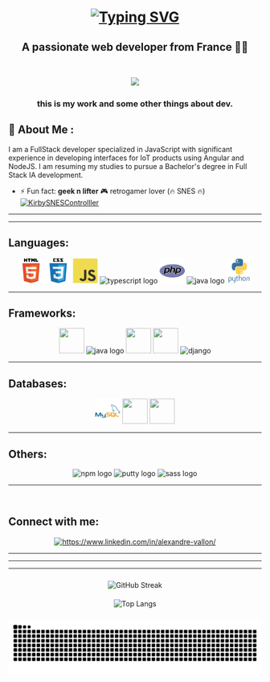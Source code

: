 

<h1 align="center">
    <a align="center" href="https://git.io/typing-svg"><img src="https://readme-typing-svg.herokuapp.com?font=Fira+Code&duration=2000&pause=1000&color=4262F7&width=285&height=60&lines=I'm+Alexandre+vallon;Hi+there+👋" alt="Typing SVG" /></a>
</h1>

<h2 align="center">A passionate web developer from France 👨‍💻</h2>

<br/>

<p align="center">
    <img src="https://readme-typing-svg.herokuapp.com/?duration=2000&color=1da53d&center=true&vCenter=true&lines=developer+beginner;coffee+addict;Daddy%27n%27Geek;Powerlifter+%F0%9F%8F%8B">
    <h3 align="center">this is my work and some other things about dev.</h3>
</p>

 <h2 align="left">📜 About Me :</h2>
        <p>
            I am a FullStack developer specialized in JavaScript with significant experience in developing interfaces for IoT products using Angular and NodeJS. I am resuming my studies to pursue a Bachelor's degree in Full Stack IA development.
        </p>

  

- ⚡ Fun fact: **geek n lifter**  🎮 retrogamer lover (🔥 SNES 🔥) <a href="https://emoji.gg/emoji/4886-kirbysnescontrolller"><img src="https://cdn3.emoji.gg/emojis/4886-kirbysnescontrolller.gif" width="64px" height="64px" alt="KirbySNESControlller"></a> 

<hr />
<hr />

<h2 align="left">Languages:</h2>
                
<p align="center">
                                     
<img src="https://raw.githubusercontent.com/devicons/devicon/master/icons/html5/html5-original-wordmark.svg" width="50" height="50"/>
<img src="https://raw.githubusercontent.com/devicons/devicon/master/icons/css3/css3-original-wordmark.svg" alt="css3" width="50" height="50"/>
<img src="https://raw.githubusercontent.com/devicons/devicon/master/icons/javascript/javascript-original.svg" alt="javascript" width="50" height="50"/>
<img src="https://cdn.jsdelivr.net/gh/devicons/devicon/icons/typescript/typescript-original.svg" width="50" height="50" alt="typescript logo"  />
<img src="https://raw.githubusercontent.com/devicons/devicon/master/icons/php/php-original.svg" width="50" height="50"/>
<img src="https://cdn.jsdelivr.net/gh/devicons/devicon/icons/java/java-original.svg" width="50" height="50" alt="java logo"  />
<img src="https://raw.githubusercontent.com/devicons/devicon/master/icons/python/python-original-wordmark.svg" alt="python" width="50" height="50"/>

</p>
<hr />

<h2 align="left">Frameworks: </h2>

<p align="center">
<img src="https://cdn.jsdelivr.net/gh/devicons/devicon/icons/angularjs/angularjs-original.svg" width="50" height="50" />
<img src="https://cdn.jsdelivr.net/gh/devicons/devicon/icons/spring/spring-original.svg" height="40" alt="java logo"  />
<img src="https://cdn.jsdelivr.net/gh/devicons/devicon/icons/ionic/ionic-original-wordmark.svg" width="50" height="50"/>
<img src="https://cdn.jsdelivr.net/gh/devicons/devicon/icons/nodejs/nodejs-original.svg" width="50" height="50"/>
<img src="https://cdn.iconscout.com/icon/free/png-256/free-django-3629322-3031821.png?f=webp&w=256" alt="django" width="50" height="50"/>
</p>
<hr />

<h2 align="left">Databases: </h2>
<p align="center">
<img src="https://raw.githubusercontent.com/devicons/devicon/master/icons/mysql/mysql-original-wordmark.svg" alt="mysql" width="50" height="50"/>
<img src="https://cdn.jsdelivr.net/gh/devicons/devicon/icons/postgresql/postgresql-original-wordmark.svg" width="50" height="50" />
<img src="https://cdn.jsdelivr.net/gh/devicons/devicon/icons/mongodb/mongodb-original-wordmark.svg" width="50" height="50" />
</p>

<hr />

<h2 align="left">Others: </h2>

<p align="center">
<img src="https://cdn.jsdelivr.net/gh/devicons/devicon/icons/npm/npm-original-wordmark.svg" height="40" alt="npm logo"  />
<img src="https://cdn.jsdelivr.net/gh/devicons/devicon/icons/putty/putty-original.svg" height="40" alt="putty logo"  />
<img src="https://cdn.jsdelivr.net/gh/devicons/devicon/icons/sass/sass-original.svg" height="40" alt="sass logo"  />
</p>

<hr />
<br/>

<h2 align="left">Connect with me:</h2>
                
<p align="center">
<a href="https://www.linkedin.com/in/alexandre-vallon/" target="blank"><img align="center" src="https://raw.githubusercontent.com/rahuldkjain/github-profile-readme-generator/master/src/images/icons/Social/linked-in-alt.svg" alt="https://www.linkedin.com/in/alexandre-vallon/" height="30" width="40" /></a>
</p>

<hr />
<hr />
<hr />

<div align="center">
    <p style="margin: 0; padding: 10px;"><img src="https://streak-stats.demolab.com?user=Al-vallon&theme=dracula&hide_border=true&mode=weekly" alt="GitHub Streak"/></p>
    <p style="margin: 0; padding: 10px;"><img src="https://github-readme-stats.vercel.app/api/top-langs/?username=Al-vallon&layout=compact&theme=dracula&hide_border=true" alt="Top Langs"/></p>



![snake gif](https://github.com/Al-vallon/Al-vallon/blob/output/snake.svg)

</div>


